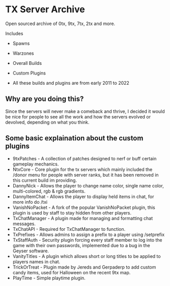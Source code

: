 # TX Server Archive
Open sourced archive of 0tx, 9tx, 7tx, 2tx and more.

Includes
- Spawns
- Warzones
- Overall Builds
- Custom Plugins

- All these builds and plugins are from early 2011 to 2022


## Why are you doing this?

Since the servers will never make a comeback and thrive, I decided it would be nice for people to see all the work and how the servers evolved or devolved, depending on what you think.

## Some basic explaination about the custom plugins

- 9txPatches - A collection of patches designed to nerf or buff certain gameplay mechanics.
- NtxCore - Core plugin for the tx servers which mainly included the /donor menu for people with server ranks, but it has been removed in this current build im providing.
- DannyNick - Allows the player to change name color, single name color, multi-colored, rgb & rgb gradients.
- DannyItemChat - Allows the player to display held items in chat, for more info do /txi
- VanishNoPacket - A fork of the popular VanishNoPacket plugin, this plugin is used by staff to stay hidden from other players.
- TxChatManager - A plugin made for managing and formatting chat messages.
- TxChatAPI - Required for TxChatManager to function.
- TxPrefixes - Allows admins to assign a prefix to a player using /setprefix
- TxStaffAuth - Security plugin forcing every staff member to log into the game with their own passwords, implemented due to a bug in the Geyser software.
- VanityTitles - A plugin which allows short or long titles to be applied to players names in chat.
- TrickOrTreat - Plugin made by Jereds and Gerpaderp to add custom candy items, used for Halloween on the recent 9tx map.
- PlayTime - Simple playtime plugin.
